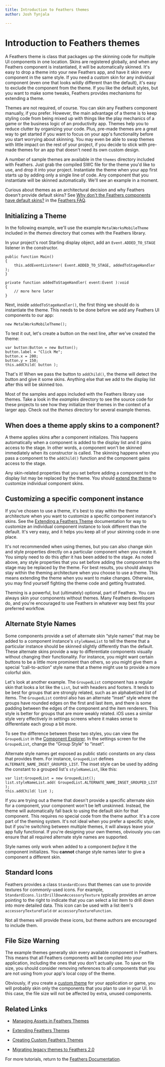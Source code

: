 ```yaml
---
title: Introduction to Feathers themes  
author: Josh Tynjala

---
```

# Introduction to Feathers themes

A Feathers theme is class that packages up the skinning code for multiple UI components in one location. Skins are registered globally, and when any Feathers component is instantiated, it will be automatically skinned. It's easy to drop a theme into your new Feathers app, and have it skin every component in the same style. If you need a custom skin for any individual component (even one that looks wildly different than the default), it's easy to exclude the component from the theme. If you like the default styles, but you want to make some tweaks, Feathers provides mechanisms for extending a theme.

Themes are not required, of course. You can skin any Feathers component manually, if you prefer. However, the main advantage of a theme is to keep styling code from being mixed up with things like the play mechanics of a game or the business logic of an productivity app. Themes help you to reduce clutter by organizing your code. Plus, pre-made themes are a great way to get started if you want to focus on your app's functionality before you start worrying about skinning. You may even be able to swap themes with little impact on the rest of your project, if you decide to stick with pre-made themes for an app that doesn't need its own custom design.

A number of sample themes are available in the `themes` directory included with Feathers. Just grab the compiled SWC file for the theme you'd like to use, and drop it into your project. Instantiate the theme when your app first starts up by adding only a single line of code. Any component that you instantiate will be skinned automatically. We'll see an example in a moment.

Curious about themes as an architectural decision and why Feathers doesn't provide default skins? See [Why don't the Feathers components have default skins?](http://wiki.starling-framework.org/feathers/faq?&#why_don_t_the_feathers_components_have_default_skins) in the [Feathers FAQ](http://wiki.starling-framework.org/feathers/faq).

## Initializing a Theme

In the following example, we'll use the example `MetalWorksMobileTheme` included in the *themes* directory that comes with the Feathers library.

In your project's root Starling display object, add an `Event.ADDED_TO_STAGE` listener in the constructor.

``` code
public function Main()
{
    this.addEventListener( Event.ADDED_TO_STAGE, addedToStageHandler );
}
 
private function addedToStageHandler( event:Event ):void
{
    // more here later
}
```

Next, inside `addedToStageHandler()`, the first thing we should do is instantiate the theme. This needs to be done before we add any Feathers UI components to our app:

``` code
new MetalWorksMobileTheme();
```

To test it out, let's create a button on the next line, after we've created the theme:

``` code
var button:Button = new Button();
button.label = "Click Me";
button.x = 200;
button.y = 150;
this.addChild( button );
```

That's it! When we pass the button to `addChild()`, the theme will detect the button and give it some skins. Anything else that we add to the display list after this will be skinned too.

Most of the samples and apps included with the Feathers library use themes. Take a look in the *examples* directory to see the source code for these projects to see how they initialize their themes in the context of a larger app. Check out the *themes* directory for several example themes.

## When does a theme apply skins to a component?

A theme applies skins after a component initializes. This happens automatically when a component is added to the display list and it gains access to the stage. In other words, a component won't be skinned immediately when its constructor is called. The skinning happens when you pass a component to the `addChild()` function and the component gains access to the stage.

Any skin-related properties that you set before adding a component to the display list may be replaced by the theme. You should [extend the theme](extending-themes.html) to customize individual component skins.

## Customizing a specific component instance

If you've chosen to use a theme, it's best to stay within the theme architecture when you want to customize a specific component instance's skins. See the [Extending a Feathers Theme](extending-themes.html) documentation for way to customize an individual component instance to look different than the default. It's very easy, and it helps you keep all of your skinning code in one place.

It's not recommended when using themes, but you can also change skin and style properties directly on a particular component when you create it. You simply need to do this *after* it has been added to the stage. As noted above, any style properties that you set before adding the component to the stage may be replaced by the theme. For best results, you should always stay within the theming architecture when you choose to use a theme. This means extending the theme when you want to make changes. Otherwise, you may find yourself fighting the theme code and getting frustrated.

Theming is a powerful, but (ultimately) optional, part of Feathers. You can always skin your components without themes. Many Feathers developers do, and you're encouraged to use Feathers in whatever way best fits your preferred workflow.

## Alternate Style Names

Some components provide a set of alternate skin “style names” that may be added to a component instance's `styleNameList` to tell the theme that a particular instance should be skinned slightly differently than the default. These alternate skins provide a way to differentiate components visually without changing their functionality. For instance, you might want certain buttons to be a little more prominent than others, so you might give them a special “call-to-action” style name that a theme might use to provide a more colorful skin.

Let's look at another example. The `GroupedList` component has a regular skin that looks a lot like the `List`, but with headers and footers. It tends to be best for groups that are strongly related, such as an alphabetized list of items. The `GroupedList` control also has an alternate “inset” style where the groups have rounded edges on the first and last item, and there is some padding between the edges of the component and the item renderers. This style is better for groups that are more weakly related. iOS uses a similar style very effectively in settings screens where it makes sense to differentiate each group a bit more.

To see the difference between these two styles, you can view the `GroupedList` in the [Component Explorer](http://feathersui.com/examples/components-explorer/). In the settings screen for the `GroupedList`, change the “Group Style” to “inset”.

Alternate style names get exposed as public static constants on any class that provides them. For instance, `GroupedList` defines `ALTERNATE_NAME_INSET_GROUPED_LIST`. The inset style can be used by adding the constant to a grouped list's `styleNameList`, like this:

``` code
var list:GroupedList = new GroupedList();
list.styleNameList.add( GroupedList.ALTERNATE_NAME_INSET_GROUPED_LIST );
this.addChild( list );
```

If you are trying out a theme that doesn't provide a specific alternate skin for a component, your component won't be left unskinned. Instead, the theme will automatically fall back to using the default skin for that component. This requires no special code from the theme author. It's a core part of the theming system. It's not ideal when you prefer a specific style, but if you're switching between multiple themes, it will always leave your app fully functional. If you're designing your own themes, obviously you can ensure that all required alternate style names are supported.

Style names only work when added to a component *before* it the component initializes. You **cannot** change style names later to give a component a different skin.

## Standard Icons

Feathers provides a class `StandardIcons` that themes can use to provide textures for commonly-used icons. For example, `StandardIcons.listDrillDownAccessoryTexture` typically provides an arrow pointing to the right to indicate that you can select a list item to drill down into more detailed data. This icon can be used with a list item's `accessoryTextureField` or `accessoryTextureFunction`.

Not all themes will provide these icons, but theme authors are encouraged to include them.

## File Size Warning

The example themes generally skin every available component in Feathers. This means that all Feathers components will be compiled into your application, including the ones that you don't actually use. To save on file size, you should consider removing references to all components that you are not using from your app's local copy of the theme.

Obviously, if you create a [custom theme](custom-themes.html) for your application or game, you will probably skin only the components that you plan to use in your UI. In this case, the file size will not be affected by extra, unused components.

## Related Links

-   [Managing Assets in Feathers Themes](theme-assets.html)

-   [Extending Feathers Themes](extending-themes.html)

-   [Creating Custom Feathers Themes](custom-themes.html)

-   [Migrating legacy themes to Feathers 2.0](migrating-themes.html)

For more tutorials, return to the [Feathers Documentation](index.html).


